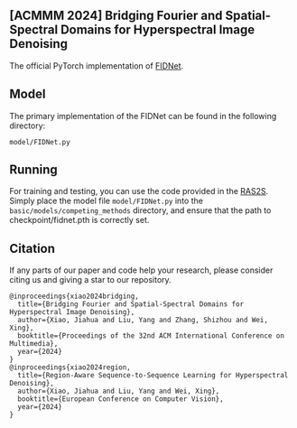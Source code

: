 ## [ACMMM 2024] Bridging Fourier and Spatial-Spectral Domains for Hyperspectral Image Denoising

The official PyTorch implementation of [FIDNet](https://dl.acm.org/doi/abs/10.1145/3664647.3681461).

## Model
The primary implementation of the FIDNet can be found in the following directory:

```
model/FIDNet.py
```

## Running
For training and testing, you can use the code provided in the [RAS2S](https://github.com/MIV-XJTU/RAS2S). 
Simply place the model file `model/FIDNet.py` into the `basic/models/competing_methods` directory, and ensure that the path to checkpoint/fidnet.pth is correctly set.

## Citation

If any parts of our paper and code help your research, please consider citing us and giving a star to our repository.

```
@inproceedings{xiao2024bridging,
  title={Bridging Fourier and Spatial-Spectral Domains for Hyperspectral Image Denoising},
  author={Xiao, Jiahua and Liu, Yang and Zhang, Shizhou and Wei, Xing},
  booktitle={Proceedings of the 32nd ACM International Conference on Multimedia},
  year={2024}
}
@inproceedings{xiao2024region,
  title={Region-Aware Sequence-to-Sequence Learning for Hyperspectral Denoising},
  author={Xiao, Jiahua and Liu, Yang and Wei, Xing},
  booktitle={European Conference on Computer Vision},
  year={2024}
}
```

